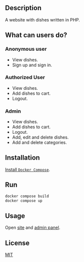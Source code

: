 ## Description

A website with dishes written in PHP.

## What can users do?

### Anonymous user

- View dishes.
- Sign up and sign in.

### Authorized User

- View dishes.
- Add dishes to cart.
- Logout.

### Admin

- View dishes.
- Add dishes to cart.
- Logout.
- Add, edit and delete dishes.
- Add and delete categories.

## Installation

[Install `Docker Compose`](https://docs.docker.com/compose/install/).

## Run

```bash
docker compose build
docker compose up
```

## Usage

Open [site](https://127.0.0.1:8080/src/about.php) and [admin panel](https://127.0.0.1:8081).

## License

[MIT](LICENSE)
